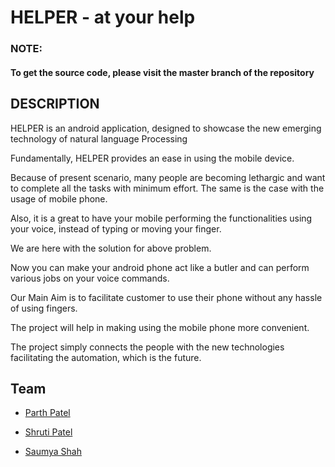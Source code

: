 
# HELPER - at your help

### NOTE: 
#### To get the source code, please visit the master branch of the repository

## DESCRIPTION

HELPER is an android application, designed to showcase the new emerging technology of natural language Processing

Fundamentally, HELPER provides an ease in using the mobile device.

Because of present scenario, many people are becoming lethargic and want to complete all the tasks with minimum effort. The same is the case with the usage of mobile phone. 

Also, it is a great to have your mobile performing the functionalities using your voice, instead of typing or moving your finger.

We are here with the solution for above problem. 

Now you can make your android phone act like a butler and can perform various jobs on your voice commands.

Our Main Aim is to facilitate customer to use their phone without any hassle of using fingers.


The project will help in making using the mobile phone more convenient.


The project simply connects the people with the new technologies facilitating the automation, which is the future.



## Team

- [Parth Patel](https://www.linkedin.com/in/parth-patel-784848194/)

- [Shruti Patel](https://www.linkedin.com/in/shruti-patel-6634401b7/)

- [Saumya Shah](https://www.linkedin.com/in/saumyashah26/)

